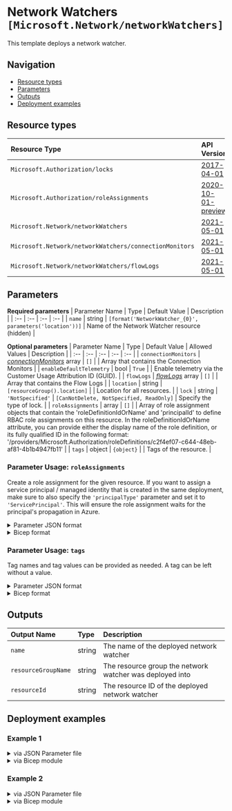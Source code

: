 # Network Watchers `[Microsoft.Network/networkWatchers]`

This template deploys a network watcher.

## Navigation

- [Resource types](#Resource-types)
- [Parameters](#Parameters)
- [Outputs](#Outputs)
- [Deployment examples](#Deployment-examples)

## Resource types

| Resource Type | API Version |
| :-- | :-- |
| `Microsoft.Authorization/locks` | [2017-04-01](https://docs.microsoft.com/en-us/azure/templates/Microsoft.Authorization/2017-04-01/locks) |
| `Microsoft.Authorization/roleAssignments` | [2020-10-01-preview](https://docs.microsoft.com/en-us/azure/templates/Microsoft.Authorization/2020-10-01-preview/roleAssignments) |
| `Microsoft.Network/networkWatchers` | [2021-05-01](https://docs.microsoft.com/en-us/azure/templates/Microsoft.Network/2021-05-01/networkWatchers) |
| `Microsoft.Network/networkWatchers/connectionMonitors` | [2021-05-01](https://docs.microsoft.com/en-us/azure/templates/Microsoft.Network/2021-05-01/networkWatchers/connectionMonitors) |
| `Microsoft.Network/networkWatchers/flowLogs` | [2021-05-01](https://docs.microsoft.com/en-us/azure/templates/Microsoft.Network/2021-05-01/networkWatchers/flowLogs) |

## Parameters

**Required parameters**
| Parameter Name | Type | Default Value | Description |
| :-- | :-- | :-- | :-- |
| `name` | string | `[format('NetworkWatcher_{0}', parameters('location'))]` | Name of the Network Watcher resource (hidden) |

**Optional parameters**
| Parameter Name | Type | Default Value | Allowed Values | Description |
| :-- | :-- | :-- | :-- | :-- |
| `connectionMonitors` | _[connectionMonitors](connectionMonitors/readme.md)_ array | `[]` |  | Array that contains the Connection Monitors |
| `enableDefaultTelemetry` | bool | `True` |  | Enable telemetry via the Customer Usage Attribution ID (GUID). |
| `flowLogs` | _[flowLogs](flowLogs/readme.md)_ array | `[]` |  | Array that contains the Flow Logs |
| `location` | string | `[resourceGroup().location]` |  | Location for all resources. |
| `lock` | string | `'NotSpecified'` | `[CanNotDelete, NotSpecified, ReadOnly]` | Specify the type of lock. |
| `roleAssignments` | array | `[]` |  | Array of role assignment objects that contain the 'roleDefinitionIdOrName' and 'principalId' to define RBAC role assignments on this resource. In the roleDefinitionIdOrName attribute, you can provide either the display name of the role definition, or its fully qualified ID in the following format: '/providers/Microsoft.Authorization/roleDefinitions/c2f4ef07-c644-48eb-af81-4b1b4947fb11' |
| `tags` | object | `{object}` |  | Tags of the resource. |


### Parameter Usage: `roleAssignments`

Create a role assignment for the given resource. If you want to assign a service principal / managed identity that is created in the same deployment, make sure to also specify the `'principalType'` parameter and set it to `'ServicePrincipal'`. This will ensure the role assignment waits for the principal's propagation in Azure.

<details>

<summary>Parameter JSON format</summary>

```json
"roleAssignments": {
    "value": [
        {
            "roleDefinitionIdOrName": "Reader",
            "description": "Reader Role Assignment",
            "principalIds": [
                "12345678-1234-1234-1234-123456789012", // object 1
                "78945612-1234-1234-1234-123456789012" // object 2
            ]
        },
        {
            "roleDefinitionIdOrName": "/providers/Microsoft.Authorization/roleDefinitions/c2f4ef07-c644-48eb-af81-4b1b4947fb11",
            "principalIds": [
                "12345678-1234-1234-1234-123456789012" // object 1
            ],
            "principalType": "ServicePrincipal"
        }
    ]
}
```

</details>

<details>

<summary>Bicep format</summary>

```bicep
roleAssignments: [
    {
        roleDefinitionIdOrName: 'Reader'
        description: 'Reader Role Assignment'
        principalIds: [
            '12345678-1234-1234-1234-123456789012' // object 1
            '78945612-1234-1234-1234-123456789012' // object 2
        ]
    }
    {
        roleDefinitionIdOrName: '/providers/Microsoft.Authorization/roleDefinitions/c2f4ef07-c644-48eb-af81-4b1b4947fb11'
        principalIds: [
            '12345678-1234-1234-1234-123456789012' // object 1
        ]
        principalType: 'ServicePrincipal'
    }
]
```

</details>
<p>

### Parameter Usage: `tags`

Tag names and tag values can be provided as needed. A tag can be left without a value.

<details>

<summary>Parameter JSON format</summary>

```json
"tags": {
    "value": {
        "Environment": "Non-Prod",
        "Contact": "test.user@testcompany.com",
        "PurchaseOrder": "1234",
        "CostCenter": "7890",
        "ServiceName": "DeploymentValidation",
        "Role": "DeploymentValidation"
    }
}
```

</details>

<details>

<summary>Bicep format</summary>

```bicep
tags: {
    Environment: 'Non-Prod'
    Contact: 'test.user@testcompany.com'
    PurchaseOrder: '1234'
    CostCenter: '7890'
    ServiceName: 'DeploymentValidation'
    Role: 'DeploymentValidation'
}
```

</details>
<p>

## Outputs

| Output Name | Type | Description |
| :-- | :-- | :-- |
| `name` | string | The name of the deployed network watcher |
| `resourceGroupName` | string | The resource group the network watcher was deployed into |
| `resourceId` | string | The resource ID of the deployed network watcher |

## Deployment examples

<h3>Example 1</h3>

<details>

<summary>via JSON Parameter file</summary>

```json
{
    "$schema": "https://schema.management.azure.com/schemas/2019-04-01/deploymentParameters.json#",
    "contentVersion": "1.0.0.0",
    "parameters": {
        "location": {
            "value": "northeurope"
        }
    }
}

```

</details>

<details>

<summary>via Bicep module</summary>

```bicep
module networkWatchers './Microsoft.Network/networkWatchers/deploy.bicep' = {
  name: '${uniqueString(deployment().name)}-networkWatchers'
  params: {
      location: 'northeurope'
  }
```

</details>

<h3>Example 2</h3>

<details>

<summary>via JSON Parameter file</summary>

```json
{
    "$schema": "https://schema.management.azure.com/schemas/2019-04-01/deploymentParameters.json#",
    "contentVersion": "1.0.0.0",
    "parameters": {
        "name": {
            "value": "adp-<<namePrefix>>-az-nw-x-001"
        },
        "flowLogs": {
            "value": [
                {
                    "targetResourceId": "/subscriptions/<<subscriptionId>>/resourceGroups/validation-rg/providers/Microsoft.Network/networkSecurityGroups/adp-<<namePrefix>>-az-nsg-x-001",
                    "storageId": "/subscriptions/<<subscriptionId>>/resourceGroups/validation-rg/providers/Microsoft.Storage/storageAccounts/adp<<namePrefix>>azsax001",
                    "enabled": false
                },
                {
                    "name": "adp-<<namePrefix>>-az-nsg-x-apgw-flowlog",
                    "targetResourceId": "/subscriptions/<<subscriptionId>>/resourceGroups/validation-rg/providers/Microsoft.Network/networkSecurityGroups/adp-<<namePrefix>>-az-nsg-x-apgw",
                    "storageId": "/subscriptions/<<subscriptionId>>/resourceGroups/validation-rg/providers/Microsoft.Storage/storageAccounts/adp<<namePrefix>>azsax001",
                    "workspaceResourceId": "/subscriptions/<<subscriptionId>>/resourcegroups/validation-rg/providers/microsoft.operationalinsights/workspaces/adp-<<namePrefix>>-az-law-x-001",
                    "formatVersion": 1,
                    "trafficAnalyticsInterval": 10,
                    "retentionInDays": 8
                }
            ]
        },
        "connectionMonitors": {
            "value": [
                {
                    "name": "adp-<<namePrefix>>-az-conn-mon-x-001",
                    "endpoints": [
                        {
                            "name": "<<namePrefix>>-az-subnet-x-001(validation-rg)",
                            "type": "AzureVM",
                            "resourceId": "/subscriptions/<<subscriptionId>>/resourceGroups/validation-rg/providers/Microsoft.Compute/virtualMachines/adp-<<namePrefix>>-vm-01"
                        },
                        {
                            "name": "Office Portal",
                            "type": "ExternalAddress",
                            "address": "www.office.com"
                        }
                    ],
                    "testConfigurations": [
                        {
                            "name": "HTTP Test",
                            "testFrequencySec": 30,
                            "protocol": "Http",
                            "httpConfiguration": {
                                "port": 80,
                                "method": "Get",
                                "requestHeaders": [],
                                "validStatusCodeRanges": [
                                    "200"
                                ],
                                "preferHTTPS": false
                            },
                            "successThreshold": {
                                "checksFailedPercent": 5,
                                "roundTripTimeMs": 100
                            }
                        }
                    ],
                    "testGroups": [
                        {
                            "name": "TestHTTPBing",
                            "disable": false,
                            "testConfigurations": [
                                "HTTP Test"
                            ],
                            "sources": [
                                "<<namePrefix>>-az-subnet-x-001(validation-rg)"
                            ],
                            "destinations": [
                                "Office Portal"
                            ]
                        }
                    ],
                    "workspaceResourceId": "/subscriptions/<<subscriptionId>>/resourcegroups/validation-rg/providers/microsoft.operationalinsights/workspaces/adp-<<namePrefix>>-az-law-x-001"
                }
            ]
        },
        "roleAssignments": {
            "value": [
                {
                    "roleDefinitionIdOrName": "Reader",
                    "principalIds": [
                        "<<deploymentSpId>>"
                    ]
                }
            ]
        }
    }
}

```

</details>

<details>

<summary>via Bicep module</summary>

```bicep
module networkWatchers './Microsoft.Network/networkWatchers/deploy.bicep' = {
  name: '${uniqueString(deployment().name)}-networkWatchers'
  params: {
      name: 'adp-<<namePrefix>>-az-nw-x-001'
      flowLogs: [
        {
          storageId: '/subscriptions/<<subscriptionId>>/resourceGroups/validation-rg/providers/Microsoft.Storage/storageAccounts/adp<<namePrefix>>azsax001'
          targetResourceId: '/subscriptions/<<subscriptionId>>/resourceGroups/validation-rg/providers/Microsoft.Network/networkSecurityGroups/adp-<<namePrefix>>-az-nsg-x-001'
          enabled: false
        }
        {
          trafficAnalyticsInterval: 10
          targetResourceId: '/subscriptions/<<subscriptionId>>/resourceGroups/validation-rg/providers/Microsoft.Network/networkSecurityGroups/adp-<<namePrefix>>-az-nsg-x-apgw'
          workspaceResourceId: '/subscriptions/<<subscriptionId>>/resourcegroups/validation-rg/providers/microsoft.operationalinsights/workspaces/adp-<<namePrefix>>-az-law-x-001'
          name: 'adp-<<namePrefix>>-az-nsg-x-apgw-flowlog'
          storageId: '/subscriptions/<<subscriptionId>>/resourceGroups/validation-rg/providers/Microsoft.Storage/storageAccounts/adp<<namePrefix>>azsax001'
          retentionInDays: 8
          formatVersion: 1
        }
      ]
      connectionMonitors: [
        {
          endpoints: [
            {
              resourceId: '/subscriptions/<<subscriptionId>>/resourceGroups/validation-rg/providers/Microsoft.Compute/virtualMachines/adp-<<namePrefix>>-vm-01'
              type: 'AzureVM'
              name: '<<namePrefix>>-az-subnet-x-001(validation-rg)'
            }
            {
              type: 'ExternalAddress'
              name: 'Office Portal'
              address: 'www.office.com'
            }
          ]
          workspaceResourceId: '/subscriptions/<<subscriptionId>>/resourcegroups/validation-rg/providers/microsoft.operationalinsights/workspaces/adp-<<namePrefix>>-az-law-x-001'
          name: 'adp-<<namePrefix>>-az-conn-mon-x-001'
          testConfigurations: [
            {
              successThreshold: {
                roundTripTimeMs: 100
                checksFailedPercent: 5
              }
              httpConfiguration: {
                requestHeaders: []
                validStatusCodeRanges: [
                  '200'
                ]
                port: 80
                preferHTTPS: false
                method: 'Get'
              }
              protocol: 'Http'
              name: 'HTTP Test'
              testFrequencySec: 30
            }
          ]
          testGroups: [
            {
              sources: [
                '<<namePrefix>>-az-subnet-x-001(validation-rg)'
              ]
              destinations: [
                'Office Portal'
              ]
              name: 'TestHTTPBing'
              testConfigurations: [
                'HTTP Test'
              ]
              disable: false
            }
          ]
        }
      ]
      roleAssignments: [
        {
          principalIds: [
            '<<deploymentSpId>>'
          ]
          roleDefinitionIdOrName: 'Reader'
        }
      ]
  }
```

</details>
